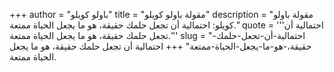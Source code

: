 +++
author = "باولو كويلو"
title = "مقولة باولو كويلو"
description = "مقولة باولو كويلو: احتمالية أن تجعل حلمك حقيقة، هو ما يجعل الحياة ممتعة."
quote = '''احتمالية أن تجعل حلمك حقيقة، هو ما يجعل الحياة ممتعة.'''
slug = "احتمالية-أن-تجعل-حلمك-حقيقة،-هو-ما-يجعل-الحياة-ممتعة"
+++
احتمالية أن تجعل حلمك حقيقة، هو ما يجعل الحياة ممتعة.
